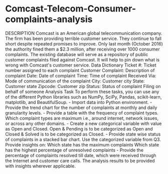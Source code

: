 # Comcast-Telecom-Consumer-complaints-analysis
DESCRIPTION  Comcast is an American global telecommunication company. The firm has been providing terrible customer service. They continue to fall short despite repeated promises to improve. Only last month (October 2016) the authority fined them a $2.3 million, after receiving over 1000 consumer complaints. The existing database will serve as a repository of public customer complaints filed against Comcast. It will help to pin down what is wrong with Comcast's customer service.  Data Dictionary  Ticket #: Ticket number assigned to each complaint Customer Complaint: Description of complaint Date: Date of complaint Time: Time of complaint Received Via: Mode of communication of the complaint City: Customer city State: Customer state Zipcode: Customer zip Status: Status of complaint Filing on behalf of someone Analysis Task  To perform these tasks, you can use any of the different Python libraries such as NumPy, SciPy, Pandas, scikit-learn, matplotlib, and BeautifulSoup.  - Import data into Python environment. - Provide the trend chart for the number of complaints at monthly and daily granularity levels. - Provide a table with the frequency of complaint types.  Which complaint types are maximum i.e., around internet, network issues, or across any other domains. - Create a new categorical variable with value as Open and Closed. Open &amp; Pending is to be categorized as Open and Closed &amp; Solved is to be categorized as Closed. - Provide state wise status of complaints in a stacked bar chart. Use the categorized variable from Q3. Provide insights on:  Which state has the maximum complaints Which state has the highest percentage of unresolved complaints - Provide the percentage of complaints resolved till date, which were received through the Internet and customer care calls.  The analysis results to be provided with insights wherever applicable.
